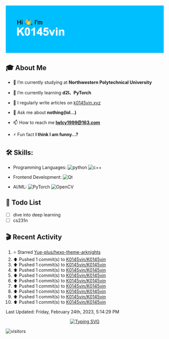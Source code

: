 ![](https://github.com/K0145vin/K0145vin/blob/main/header.png)

## :mortar_board: About Me

- 🔭 I’m currently studying at **Northwestern Polytechnical University**

- 🌱 I’m currently learning **d2l、PyTorch**

- 📝 I regularly write articles on [k0145vin.xyz](k0145vin.xyz)

- 💬 Ask me about **nothing(lol...)**

- 📫 How to reach me **lwlcy1999@163.com**

- ⚡ Fun fact **I think I am funny...?**

<h2 align="left"> 🛠 Skills:</h3>

- Programming Languages: ![python](https://img.shields.io/badge/-Python-333333?style=flat&logo=python&logoColor=3776AB) ![c++](https://img.shields.io/badge/-C++-333333?style=flat&logo=cplusplus&logoColor=00599C)
 
- Frontend Development: ![Qt](https://img.shields.io/badge/-Qt-333333?style=flat&logo=qt&logoColor=41CD52)

- AI/ML: ![PyTorch](https://img.shields.io/badge/-PyTorch-333333?style=flat&logo=pytorch&logoColor=EE4C2C) ![OpenCV](https://img.shields.io/badge/-OpenCV-333333?style=flat&logo=opencv&logoColor=5C3EE8)

## :calendar: Todo List

- [ ] dive into deep learning
- [ ] cs231n

## :clapper: Recent Activity

<!--RECENT_ACTIVITY:start-->
1. ⭐ Starred [Yue-plus/hexo-theme-arknights](https://github.com/Yue-plus/hexo-theme-arknights)
2. ⬆️ Pushed 1 commit(s) to [K0145vin/K0145vin](https://github.com/K0145vin/K0145vin)
3. ⬆️ Pushed 1 commit(s) to [K0145vin/K0145vin](https://github.com/K0145vin/K0145vin)
4. ⬆️ Pushed 1 commit(s) to [K0145vin/K0145vin](https://github.com/K0145vin/K0145vin)
5. ⬆️ Pushed 1 commit(s) to [K0145vin/K0145vin](https://github.com/K0145vin/K0145vin)
6. ⬆️ Pushed 1 commit(s) to [K0145vin/K0145vin](https://github.com/K0145vin/K0145vin)
7. ⬆️ Pushed 1 commit(s) to [K0145vin/K0145vin](https://github.com/K0145vin/K0145vin)
8. ⬆️ Pushed 1 commit(s) to [K0145vin/K0145vin](https://github.com/K0145vin/K0145vin)
9. ⬆️ Pushed 1 commit(s) to [K0145vin/K0145vin](https://github.com/K0145vin/K0145vin)
10. ⬆️ Pushed 1 commit(s) to [K0145vin/K0145vin](https://github.com/K0145vin/K0145vin)
<!--RECENT_ACTIVITY:end-->

<!--RECENT_ACTIVITY:last_update-->
Last Updated: Friday, February 24th, 2023, 5:14:29 PM
<!--RECENT_ACTIVITY:last_update_end-->

<div align="center"><a href="https://git.io/typing-svg"><img src="https://readme-typing-svg.demolab.com?font=Courier+Prime&pause=1000&center=true&vCenter=true&width=270&lines=Think+twice%2C+code+once" alt="Typing SVG" /></a></div>

![visitors](https://visitor-badge.glitch.me/badge?page_id=K0145vin.K0145vin&left_color=black&right_color=blue)


<!--
**K0145vin/K0145vin** is a ✨ _special_ ✨ repository because its `README.md` (this file) appears on your GitHub profile.

Here are some ideas to get you started:

- 🔭 I’m currently working on ...
- 🌱 I’m currently learning ...
- 👯 I’m looking to collaborate on ...
- 🤔 I’m looking for help with ...
- 💬 Ask me about ...
- 📫 How to reach me: ...
- 😄 Pronouns: ...
- ⚡ Fun fact: ...
-->


